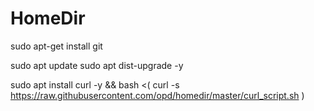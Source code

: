 # HomeDir
sudo apt-get install git

sudo apt update
sudo apt dist-upgrade -y

sudo apt install curl -y && bash <( curl -s https://raw.githubusercontent.com/opd/homedir/master/curl_script.sh )
